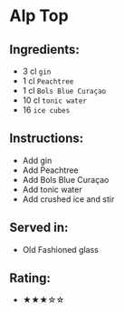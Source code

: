 # Alp Top

## Ingredients:
- 3 cl `gin`
- 1 cl `Peachtree`
- 1 cl `Bols Blue Curaçao`
- 10 cl `tonic water`
- 16 `ice cubes`

## Instructions:
- Add gin
- Add Peachtree
- Add Bols Blue Curaçao
- Add tonic water
- Add crushed ice and stir

## Served in:
- Old Fashioned glass

## Rating:
- ★★★☆☆